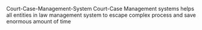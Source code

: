 Court-Case-Management-System
Court-Case Management systems helps all entities in  law management system to escape complex process and save enormous amount of time
